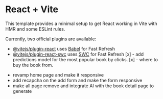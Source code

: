 # React + Vite

This template provides a minimal setup to get React working in Vite with HMR and some ESLint rules.

Currently, two official plugins are available:

- [@vitejs/plugin-react](https://github.com/vitejs/vite-plugin-react/blob/main/packages/plugin-react/README.md) uses [Babel](https://babeljs.io/) for Fast Refresh
- [@vitejs/plugin-react-swc](https://github.com/vitejs/vite-plugin-react-swc) uses [SWC](https://swc.rs/) for Fast Refresh
  [x] - add predictions model for the most popular book by clicks.
  [x] - where to buy the book from.

<!--  -->

- revamp home page and make it responsive
- add recapcha on the add form and make the form responsive
- make all page remove and integrate AI with the book detail page to generate
